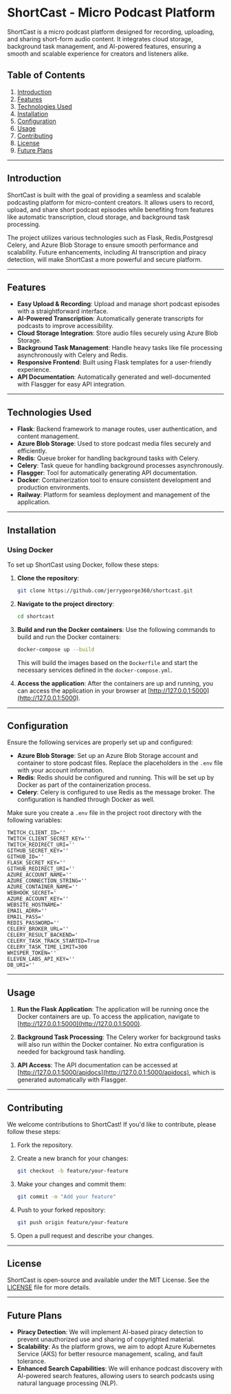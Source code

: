 # **ShortCast - Micro Podcast Platform**

ShortCast is a micro podcast platform designed for recording, uploading, and sharing short-form audio content. It integrates cloud storage, background task management, and AI-powered features, ensuring a smooth and scalable experience for creators and listeners alike.

## **Table of Contents**
1. [Introduction](#introduction)
2. [Features](#features)
3. [Technologies Used](#technologies-used)
4. [Installation](#installation)
5. [Configuration](#configuration)
6. [Usage](#usage)
7. [Contributing](#contributing)
8. [License](#license)
9. [Future Plans](#future-plans)

---

## **Introduction**

ShortCast is built with the goal of providing a seamless and scalable podcasting platform for micro-content creators. It allows users to record, upload, and share short podcast episodes while benefiting from features like automatic transcription, cloud storage, and background task processing.

The project utilizes various technologies such as Flask, Redis,Postgresql Celery, and Azure Blob Storage to ensure smooth performance and scalability. Future enhancements, including AI transcription and piracy detection, will make ShortCast a more powerful and secure platform.

---

## **Features**

- **Easy Upload & Recording**: Upload and manage short podcast episodes with a straightforward interface.
- **AI-Powered Transcription**: Automatically generate transcripts for podcasts to improve accessibility.
- **Cloud Storage Integration**: Store audio files securely using Azure Blob Storage.
- **Background Task Management**: Handle heavy tasks like file processing asynchronously with Celery and Redis.
- **Responsive Frontend**: Built using Flask templates for a user-friendly experience.
- **API Documentation**: Automatically generated and well-documented with Flasgger for easy API integration.

---

## **Technologies Used**

- **Flask**: Backend framework to manage routes, user authentication, and content management.
- **Azure Blob Storage**: Used to store podcast media files securely and efficiently.
- **Redis**: Queue broker for handling background tasks with Celery.
- **Celery**: Task queue for handling background processes asynchronously.
- **Flasgger**: Tool for automatically generating API documentation.
- **Docker**: Containerization tool to ensure consistent development and production environments.
- **Railway**: Platform for seamless deployment and management of the application.

---

## **Installation**

### Using Docker

To set up ShortCast using Docker, follow these steps:

1. **Clone the repository**:
   ```bash
   git clone https://github.com/jerrygeorge360/shortcast.git
   ```

2. **Navigate to the project directory**:
   ```bash
   cd shortcast
   ```

3. **Build and run the Docker containers**:
   Use the following commands to build and run the Docker containers:
   ```bash
   docker-compose up --build
   ```

   This will build the images based on the `Dockerfile` and start the necessary services defined in the `docker-compose.yml`.

4. **Access the application**:
   After the containers are up and running, you can access the application in your browser at [http://127.0.0.1:5000](http://127.0.0.1:5000).

---

## **Configuration**

Ensure the following services are properly set up and configured:

- **Azure Blob Storage**: Set up an Azure Blob Storage account and container to store podcast files. Replace the placeholders in the `.env` file with your account information.
- **Redis**: Redis should be configured and running. This will be set up by Docker as part of the containerization process.
- **Celery**: Celery is configured to use Redis as the message broker. The configuration is handled through Docker as well.

Make sure you create a `.env` file in the project root directory with the following variables:
```
TWITCH_CLIENT_ID=''
TWITCH_CLIENT_SECRET_KEY=''
TWITCH_REDIRECT_URI=''
GITHUB_SECRET_KEY=''
GITHUB_ID=''
FLASK_SECRET_KEY=''
GITHUB_REDIRECT_URI=''
AZURE_ACCOUNT_NAME=''
AZURE_CONNECTION_STRING=''
AZURE_CONTAINER_NAME=''
WEBHOOK_SECRET='
AZURE_ACCOUNT_KEY=''
WEBSITE_HOSTNAME='
EMAIL_ADRR=''
EMAIL_PASS='
REDIS_PASSWORD=''
CELERY_BROKER_URL=''
CELERY_RESULT_BACKEND='
CELERY_TASK_TRACK_STARTED=True
CELERY_TASK_TIME_LIMIT=300
WHISPER_TOKEN=''
ELEVEN_LABS_API_KEY=''
DB_URI=''
```

---

## **Usage**

1. **Run the Flask Application**:
   The application will be running once the Docker containers are up. To access the application, navigate to [http://127.0.0.1:5000](http://127.0.0.1:5000).

2. **Background Task Processing**:
   The Celery worker for background tasks will also run within the Docker container. No extra configuration is needed for background task handling.

3. **API Access**:
   The API documentation can be accessed at [http://127.0.0.1:5000/apidocs](http://127.0.0.1:5000/apidocs), which is generated automatically with Flasgger.

---

## **Contributing**

We welcome contributions to ShortCast! If you'd like to contribute, please follow these steps:

1. Fork the repository.
2. Create a new branch for your changes:
   ```bash
   git checkout -b feature/your-feature
   ```

3. Make your changes and commit them:
   ```bash
   git commit -m "Add your feature"
   ```

4. Push to your forked repository:
   ```bash
   git push origin feature/your-feature
   ```

5. Open a pull request and describe your changes.

---

## **License**

ShortCast is open-source and available under the MIT License. See the [LICENSE](https://opensource.org/licenses/MIT) file for more details.

---

## **Future Plans**

- **Piracy Detection**: We will implement AI-based piracy detection to prevent unauthorized use and sharing of copyrighted material.
- **Scalability**: As the platform grows, we aim to adopt Azure Kubernetes Service (AKS) for better resource management, scaling, and fault tolerance.
- **Enhanced Search Capabilities**: We will enhance podcast discovery with AI-powered search features, allowing users to search podcasts using natural language processing (NLP).
